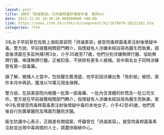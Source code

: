 ```yaml
---
layout: post
title: 3婦於「詩凝美容」打肉毒桿菌針懷疑中毒　警拘4人
date: 2022-12-01 20:36:28.000000000 +08:00
link: https://news.rthk.hk/rthk/ch/component/k2/1678079-20221201.htm
categories: rthk
---
```


3名女子早前曾在佐敦上海街美容院「詩凝美容」接受肉毒桿菌毒素注射後懷疑中毒。警方說，早前接獲相關部門轉介，指懷疑有人涉嫌未經註冊為醫生而執業，調查後清晨在多區拘捕1男3女，介乎35歲至77歲，他們分別涉嫌無牌行醫、協助無牌行醫、串謀無牌行醫，正被扣查，不排除有更多人被捕。其中兩名女子同時涉嫌管有第一部毒藥。

據了解，被捕人士當中，包括醫生戴港盛，他早前因涉嫌出售「免針紙」被控，案件本月中再訊，獲准以10萬元現金保釋。

警方說，在該美容院内檢獲一批第一部毒藥、一批內含液體的針筒及一批公司文件。警方是在早前接獲相關部門轉介，指懷疑有人涉嫌未經註冊為醫生而執業。案中3名曾接受肉毒桿菌毒素注射後懷疑中毒的本地女子，介乎42至45歲，他們其後自行到廣華醫院及瑪嘉烈醫院求醫。

衞生防護中心表示，正跟進有關個案，呼籲曾在「詩凝美容」，接受肉毒桿菌毒素注射並出現中毒病徵的人士，請盡快聯絡中心。
